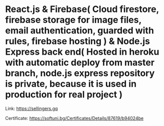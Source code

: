 # React.js & Firebase( Cloud firestore, firebase storage for image files, email authentication, guarded with rules, firebase hosting ) & Node.js Express back end( Hosted in heroku with automatic deploy from master branch, node.js express repository is private, because it is used in production for real project )

Link: https://sellingers.gq

Certificate: https://softuni.bg/Certificates/Details/87619/b94024be
